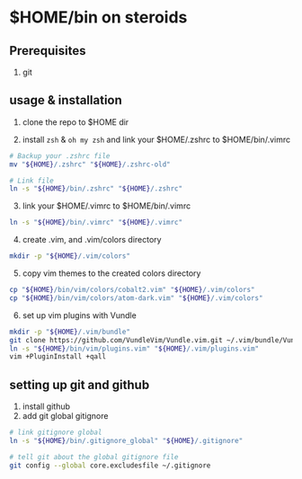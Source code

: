 # $HOME/bin on steroids 

## Prerequisites
1. git

## usage & installation

1. clone the repo to $HOME dir

2. install `zsh` & `oh my zsh` and link your $HOME/.zshrc to $HOME/bin/.vimrc

```bash
# Backup your .zshrc file
mv "${HOME}/.zshrc" "${HOME}/.zshrc-old"

# Link file
ln -s "${HOME}/bin/.zshrc" "${HOME}/.zshrc"
```

3. link your $HOME/.vimrc to $HOME/bin/.vimrc

```bash
ln -s "${HOME}/bin/.vimrc" "${HOME}/.vimrc"
```

4. create .vim, and .vim/colors directory

```bash
mkdir -p "${HOME}/.vim/colors"
```

5. copy vim themes to the created colors directory

```bash
cp "${HOME}/bin/vim/colors/cobalt2.vim" "${HOME}/.vim/colors"
cp "${HOME}/bin/vim/colors/atom-dark.vim" "${HOME}/.vim/colors"
```

6. set up vim plugins with Vundle

```bash
mkdir -p "${HOME}/.vim/bundle"
git clone https://github.com/VundleVim/Vundle.vim.git ~/.vim/bundle/Vundle.vim
ln -s "${HOME}/bin/vim/plugins.vim" "${HOME}/.vim/plugins.vim"
vim +PluginInstall +qall
```

## setting up git and github

1. install github
2. add git global gitignore

```bash
# link gitignore global
ln -s "${HOME}/bin/.gitignore_global" "${HOME}/.gitignore"

# tell git about the global gitignore file
git config --global core.excludesfile ~/.gitignore
```